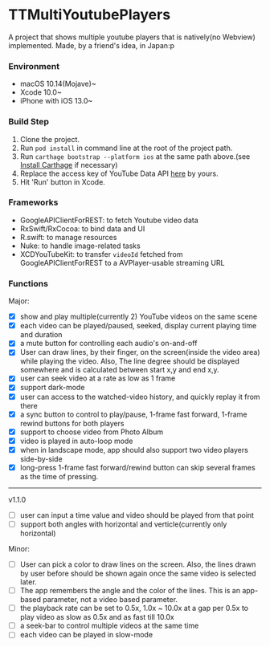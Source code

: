 # TTMultiYoutubePlayers
A project that shows multiple youtube players that is natively(no Webview) implemented. Made, by a friend's idea, in Japan:p

### Environment
* macOS 10.14(Mojave)~
* Xcode 10.0~
* iPhone with iOS 13.0~

### Build Step
1. Clone the project.
1. Run `pod install` in command line at the root of the project path.
1. Run `carthage bootstrap --platform ios` at the same path above.(see [Install Carthage](https://github.com/Carthage/Carthage#installing-carthage) if necessary)
1. Replace the access key of YouTube Data API [here](https://github.com/inexcii/TTMultiYoutubePlayers/blob/master/TTMultiYoutubePlayers/Constants.swift#L21) by yours.
1. Hit 'Run' button in Xcode.

### Frameworks
* GoogleAPIClientForREST: to fetch Youtube video data
* RxSwift/RxCocoa: to bind data and UI
* R.swift: to manage resources
* Nuke: to handle image-related tasks
* XCDYouTubeKit: to transfer `videoId` fetched from GoogleAPIClientForREST to a AVPlayer-usable streaming URL

### Functions
Major:
- [X] show and play multiple(currently 2) YouTube videos on the same scene
- [X] each video can be played/paused, seeked, display current playing time and duration
- [X] a mute button for controlling each audio's on-and-off
- [X] User can draw lines, by their finger, on the screen(inside the video area) while playing the video. Also, The line degree should be displayed somewhere and is calculated between start x,y and end x,y.
- [X] user can seek video at a rate as low as 1 frame
- [X] support dark-mode
- [X] user can access to the watched-video history, and quickly replay it from there
- [X] a sync button to control to play/pause, 1-frame fast forward, 1-frame rewind buttons for both players
- [X] support to choose video from Photo Album
- [X] video is played in auto-loop mode
- [X] when in landscape mode, app should also support two video players side-by-side
- [X] long-press 1-frame fast forward/rewind button can skip several frames as the time of pressing.
---
v1.1.0
- [ ] user can input a time value and video should be played from that point
- [ ] support both angles with horizontal and verticle(currently only horizontal)

Minor:
- [ ] User can pick a color to draw lines on the screen. Also, the lines drawn by user before should be shown again once the same video is selected later.
- [ ] The app remembers the angle and the color of the lines. This is an app-based parameter, not a video based parameter.
- [ ] the playback rate can be set to 0.5x, 1.0x ~ 10.0x at a gap per 0.5x to play video as slow as 0.5x and as fast till 10.0x
- [ ] a seek-bar to control multiple videos at the same time
- [ ] each video can be played in slow-mode
